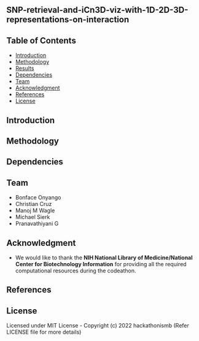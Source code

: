 ## SNP-retrieval-and-iCn3D-viz-with-1D-2D-3D-representations-on-interaction

## Table of Contents
- [Introduction](#Introduction)
- [Methodology](#Methodology)
- [Results](#Results)
- [Dependencies](#Dependencies)
- [Team](#Team)
- [Acknowledgment](#Acknowledgment)
- [References](#References)
- [License](#License)

## Introduction


## Methodology


## Dependencies

## Team 
- Bonface Onyango
- Christian Cruz
- Manoj M Wagle
- Michael Sierk
- Pranavathiyani G

## Acknowledgment
- We would like to thank the **NIH National Library of Medicine/National Center for Biotechnology Information** for providing all the required computational resources during the codeathon.

## References

## License
Licensed under MIT License - Copyright (c) 2022 hackathonismb (Refer LICENSE file for more details)
